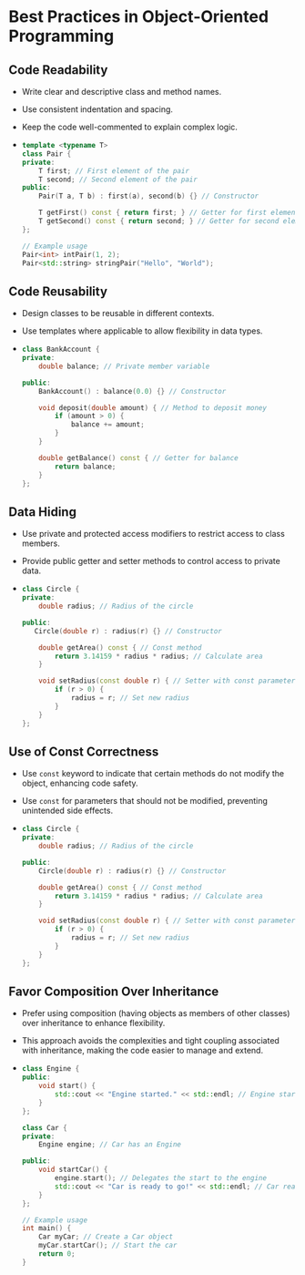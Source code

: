 # Best Practices in Object-Oriented Programming

## Code Readability

- Write clear and descriptive class and method names.
- Use consistent indentation and spacing.
- Keep the code well-commented to explain complex logic.

- ```cpp
  template <typename T>
  class Pair {
  private:
      T first; // First element of the pair
      T second; // Second element of the pair
  public:
      Pair(T a, T b) : first(a), second(b) {} // Constructor

      T getFirst() const { return first; } // Getter for first element
      T getSecond() const { return second; } // Getter for second element
  };

  // Example usage
  Pair<int> intPair(1, 2);
  Pair<std::string> stringPair("Hello", "World");

  ```

## Code Reusability

- Design classes to be reusable in different contexts.
- Use templates where applicable to allow flexibility in data types.

- ```cpp
  class BankAccount {
  private:
      double balance; // Private member variable

  public:
      BankAccount() : balance(0.0) {} // Constructor

      void deposit(double amount) { // Method to deposit money
          if (amount > 0) {
              balance += amount;
          }
      }

      double getBalance() const { // Getter for balance
          return balance;
      }
  };
  ```

## Data Hiding

- Use private and protected access modifiers to restrict access to class members.
- Provide public getter and setter methods to control access to private data.

- ```cpp
  class Circle {
  private:
      double radius; // Radius of the circle

  public:
     Circle(double r) : radius(r) {} // Constructor

      double getArea() const { // Const method
          return 3.14159 * radius * radius; // Calculate area
      }

      void setRadius(const double r) { // Setter with const parameter
          if (r > 0) {
              radius = r; // Set new radius
          }
      }
  };
  ```

## Use of Const Correctness

- Use `const` keyword to indicate that certain methods do not modify the object, enhancing code safety.
- Use `const` for parameters that should not be modified, preventing unintended side effects.

- ```cpp
  class Circle {
  private:
      double radius; // Radius of the circle

  public:
      Circle(double r) : radius(r) {} // Constructor

      double getArea() const { // Const method
          return 3.14159 * radius * radius; // Calculate area
      }

      void setRadius(const double r) { // Setter with const parameter
          if (r > 0) {
              radius = r; // Set new radius
          }
      }
  };
  ```

## Favor Composition Over Inheritance

- Prefer using composition (having objects as members of other classes) over inheritance to enhance flexibility.
- This approach avoids the complexities and tight coupling associated with inheritance, making the code easier to manage and extend.

- ```cpp
  class Engine {
  public:
      void start() {
          std::cout << "Engine started." << std::endl; // Engine start message
      }
  };

  class Car {
  private:
      Engine engine; // Car has an Engine

  public:
      void startCar() {
          engine.start(); // Delegates the start to the engine
          std::cout << "Car is ready to go!" << std::endl; // Car ready message
      }
  };

  // Example usage
  int main() {
      Car myCar; // Create a Car object
      myCar.startCar(); // Start the car
      return 0;
  }
  ```
